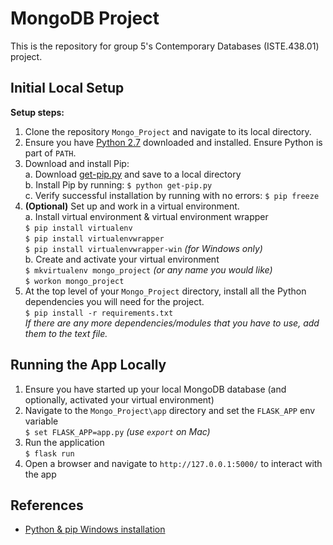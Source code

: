 # MongoDB Project
This is the repository for group 5's Contemporary Databases (ISTE.438.01) project. 

## Initial Local Setup
**Setup steps:**
1. Clone the repository `Mongo_Project` and navigate to its local directory.
2. Ensure you have [Python 2.7](https://www.python.org/downloads/) downloaded and installed. Ensure Python is part of `PATH`.
3. Download and install Pip: <br/>
   a. Download [get-pip.py](https://bootstrap.pypa.io/get-pip.py) and save to a local directory <br/>
   b. Install Pip by running: `$ python get-pip.py` <br/>
   c. Verify successful installation by running with no errors: `$ pip freeze` <br/>
4. **(Optional)** Set up and work in a virtual environment. <br/>
    a. Install virtual environment & virtual environment wrapper <br/>
        `$ pip install virtualenv`<br/>
        `$ pip install virtualenvwrapper`<br/>
        `$ pip install virtualenvwrapper-win` _(for Windows only)_ <br/>
    b. Create and activate your virtual environment <br/>
        `$ mkvirtualenv mongo_project` _(or any name you would like)_ <br/>
        `$ workon mongo_project` <br/>
5. At the top level of your `Mongo_Project` directory, install all the Python dependencies you will need for the project. <br/>
	`$ pip install -r requirements.txt` <br/>
    _If there are any more dependencies/modules that you have to use, add them to the text file._

## Running the App Locally
 1. Ensure you have started up your local MongoDB database (and optionally, activated your virtual environment)
 2. Navigate to the `Mongo_Project\app` directory and set the `FLASK_APP` env variable <br/>
    `$ set FLASK_APP=app.py` _(use `export` on Mac)_
 3. Run the application <br/>
    `$ flask run` <br/>
 4. Open a browser and navigate to `http://127.0.0.1:5000/` to interact with the app

## References
- [Python & pip Windows installation](https://github.com/BurntSushi/nfldb/wiki/Python-&-pip-Windows-installation)